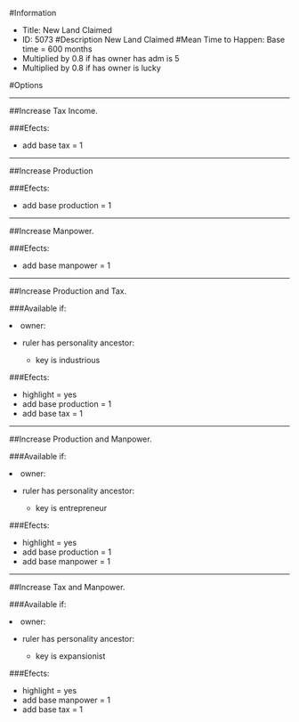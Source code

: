#Information
 - Title: New Land Claimed
 - ID: 5073
#Description
New Land Claimed
#Mean Time to Happen:
Base time = 600 months
 - Multiplied by 0.8 if has owner has adm is 5
 - Multiplied by 0.8 if has owner is lucky

#Options

___
##Increase Tax Income.

###Efects:<ul><li>add base tax = 1</li></ul>

___
##Increase Production

###Efects:<ul><li>add base production = 1</li></ul>

___
##Increase Manpower.

###Efects:<ul><li>add base manpower = 1</li></ul>

___
##Increase Production and Tax.

###Available if:
<li>owner:</li><ul><li>ruler has personality ancestor:</li><ul><li>key is industrious</li></ul></ul>

###Efects:<ul><li>highlight = yes</li><li>add base production = 1</li><li>add base tax = 1</li></ul>

___
##Increase Production and Manpower.

###Available if:
<li>owner:</li><ul><li>ruler has personality ancestor:</li><ul><li>key is entrepreneur</li></ul></ul>

###Efects:<ul><li>highlight = yes</li><li>add base production = 1</li><li>add base manpower = 1</li></ul>

___
##Increase Tax and Manpower.

###Available if:
<li>owner:</li><ul><li>ruler has personality ancestor:</li><ul><li>key is expansionist</li></ul></ul>

###Efects:<ul><li>highlight = yes</li><li>add base manpower = 1</li><li>add base tax = 1</li></ul>

